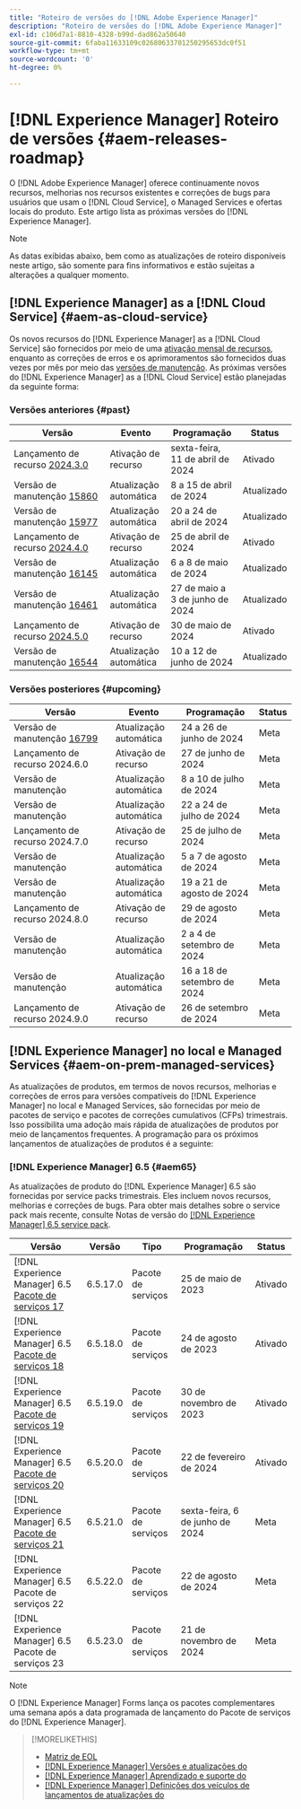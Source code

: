 ```yaml
---
title: "Roteiro de versões do [!DNL Adobe Experience Manager]"
description: "Roteiro de versões do [!DNL Adobe Experience Manager]"
exl-id: c106d7a1-8810-4328-b99d-dad862a50640
source-git-commit: 6faba11633109c02680633701250295653dc0f51
workflow-type: tm+mt
source-wordcount: '0'
ht-degree: 0%

---
```



# [!DNL Experience Manager] Roteiro de versões {#aem-releases-roadmap}

O [!DNL Adobe Experience Manager] oferece continuamente novos recursos, melhorias nos recursos existentes e correções de bugs para usuários que usam o [!DNL Cloud Service], o Managed Services e ofertas locais do produto. Este artigo lista as próximas versões do [!DNL Experience Manager].

>[!NOTE]
>
>As datas exibidas abaixo, bem como as atualizações de roteiro disponíveis neste artigo, são somente para fins informativos e estão sujeitas a alterações a qualquer momento.

## [!DNL Experience Manager] as a [!DNL Cloud Service] {#aem-as-cloud-service}

Os novos recursos do [!DNL Experience Manager] as a [!DNL Cloud Service] são fornecidos por meio de uma [ativação mensal de recursos](https://experienceleague.adobe.com/pt-br/docs/experience-manager-cloud-service/content/release-notes/release-notes/release-notes-current), enquanto as correções de erros e os aprimoramentos são fornecidos duas vezes por mês por meio das [versões de manutenção](https://experienceleague.adobe.com/pt-br/docs/experience-manager-cloud-service/content/release-notes/maintenance/latest).
As próximas versões do [!DNL Experience Manager] as a [!DNL Cloud Service] estão planejadas da seguinte forma:

### Versões anteriores {#past}

| Versão | Evento | Programação | Status |
|---|---|---|---|
| Lançamento de recurso [2024.3.0](https://experienceleague.adobe.com/pt-br/docs/experience-manager-cloud-service/content/release-notes/release-notes/2024/release-notes-2024-3-0) | Ativação de recurso | sexta-feira, 11 de abril de 2024 | Ativado |
| Versão de manutenção [15860](https://experienceleague.adobe.com/pt-br/docs/experience-manager-cloud-service/content/release-notes/maintenance/2024/2024-3-0#release-15860) | Atualização automática | 8 a 15 de abril de 2024 | Atualizado |
| Versão de manutenção [15977](https://experienceleague.adobe.com/pt-br/docs/experience-manager-cloud-service/content/release-notes/maintenance/2024/2024-4-0#release-15977) | Atualização automática | 20 a 24 de abril de 2024 | Atualizado |
| Lançamento de recurso [2024.4.0](https://experienceleague.adobe.com/pt-br/docs/experience-manager-cloud-service/content/release-notes/release-notes/2024/release-notes-2024-4-0) | Ativação de recurso | 25 de abril de 2024 | Ativado |
| Versão de manutenção [16145](https://experienceleague.adobe.com/pt-br/docs/experience-manager-cloud-service/content/release-notes/maintenance/2024/2024-5-0#release-16145) | Atualização automática | 6 a 8 de maio de 2024 | Atualizado |
| Versão de manutenção [16461](https://experienceleague.adobe.com/en/docs/experience-manager-cloud-service/content/release-notes/maintenance/2024/2024-5-0#release-16461) | Atualização automática | 27 de maio a 3 de junho de 2024 | Atualizado |
| Lançamento de recurso [2024.5.0](https://experienceleague.adobe.com/pt-br/docs/experience-manager-cloud-service/content/release-notes/release-notes/release-notes-current) | Ativação de recurso | 30 de maio de 2024 | Ativado |
| Versão de manutenção [16544](https://experienceleague.adobe.com/en/docs/experience-manager-cloud-service/content/release-notes/maintenance/2024/2024-6-0#release-16544) | Atualização automática | 10 a 12 de junho de 2024 | Atualizado |

### Versões posteriores {#upcoming}

| Versão | Evento | Programação | Status |
|---|---|---|---|
| Versão de manutenção [16799](https://experienceleague.adobe.com/pt-br/docs/experience-manager-cloud-service/content/release-notes/maintenance/latest) | Atualização automática | 24 a 26 de junho de 2024 | Meta |
| Lançamento de recurso 2024.6.0 | Ativação de recurso | 27 de junho de 2024 | Meta |
| Versão de manutenção | Atualização automática | 8 a 10 de julho de 2024 | Meta |
| Versão de manutenção | Atualização automática | 22 a 24 de julho de 2024 | Meta |
| Lançamento de recurso 2024.7.0 | Ativação de recurso | 25 de julho de 2024 | Meta |
| Versão de manutenção | Atualização automática | 5 a 7 de agosto de 2024 | Meta |
| Versão de manutenção | Atualização automática | 19 a 21 de agosto de 2024 | Meta |
| Lançamento de recurso 2024.8.0 | Ativação de recurso | 29 de agosto de 2024 | Meta |
| Versão de manutenção | Atualização automática | 2 a 4 de setembro de 2024 | Meta |
| Versão de manutenção | Atualização automática | 16 a 18 de setembro de 2024 | Meta |
| Lançamento de recurso 2024.9.0 | Ativação de recurso | 26 de setembro de 2024 | Meta |

## [!DNL Experience Manager] no local e Managed Services {#aem-on-prem-managed-services}

As atualizações de produtos, em termos de novos recursos, melhorias e correções de erros para versões compatíveis do [!DNL Experience Manager] no local e Managed Services, são fornecidas por meio de pacotes de serviço e pacotes de correções cumulativos (CFPs) trimestrais. Isso possibilita uma adoção mais rápida de atualizações de produtos por meio de lançamentos frequentes. A programação para os próximos lançamentos de atualizações de produtos é a seguinte:

### [!DNL Experience Manager] 6.5 {#aem65}

As atualizações de produto do [!DNL Experience Manager] 6.5 são fornecidas por service packs trimestrais. Eles incluem novos recursos, melhorias e correções de bugs. Para obter mais detalhes sobre o service pack mais recente, consulte Notas de versão do [[!DNL Experience Manager] 6.5 service pack](https://experienceleague.adobe.com/pt-br/docs/experience-manager-65/content/release-notes/release-notes).

| Versão | Versão | Tipo | Programação | Status |
|---|---|---|---|---|
| [!DNL Experience Manager] 6.5 [Pacote de serviços 17](https://experienceleague.adobe.com/pt-br/docs/experience-manager-65/content/release-notes/service-pack/6-5-17) | 6.5.17.0 | Pacote de serviços | 25 de maio de 2023 | Ativado |
| [!DNL Experience Manager] 6.5 [Pacote de serviços 18](https://experienceleague.adobe.com/pt-br/docs/experience-manager-65/content/release-notes/service-pack/6-5-18) | 6.5.18.0 | Pacote de serviços | 24 de agosto de 2023 | Ativado |
| [!DNL Experience Manager] 6.5 [Pacote de serviços 19](https://experienceleague.adobe.com/pt-br/docs/experience-manager-65/content/release-notes/service-pack/6-5-19) | 6.5.19.0 | Pacote de serviços | 30 de novembro de 2023 | Ativado |
| [!DNL Experience Manager] 6.5 [Pacote de serviços 20](https://experienceleague.adobe.com/pt-br/docs/experience-manager-65/content/release-notes/service-pack/6-5-20) | 6.5.20.0 | Pacote de serviços | 22 de fevereiro de 2024 | Ativado |
| [!DNL Experience Manager] 6.5 [Pacote de serviços 21](https://experienceleague.adobe.com/pt-br/docs/experience-manager-65/content/release-notes/release-notes) | 6.5.21.0 | Pacote de serviços | sexta-feira, 6 de junho de 2024 | Meta |
| [!DNL Experience Manager] 6.5 Pacote de serviços 22 | 6.5.22.0 | Pacote de serviços | 22 de agosto de 2024 | Meta |
| [!DNL Experience Manager] 6.5 Pacote de serviços 23 | 6.5.23.0 | Pacote de serviços | 21 de novembro de 2024 | Meta |

>[!NOTE]
>
>O [!DNL Experience Manager] Forms lança os pacotes complementares uma semana após a data programada de lançamento do Pacote de serviços do [!DNL Experience Manager].

>[!MORELIKETHIS]
>
>* [Matriz de EOL](https://helpx.adobe.com/br/support/programs/eol-matrix.html)
>* [[!DNL Experience Manager] Versões e atualizações do](https://experienceleague.adobe.com/pt-br/docs/experience-manager-release-information/aem-release-updates/aem-releases-updates)
>* [[!DNL Experience Manager] Aprendizado e suporte do](https://experienceleague.adobe.com/pt-br/docs/experience-manager-cloud-service)
>* [[!DNL Experience Manager] Definições dos veículos de lançamentos de atualizações do](/help/using/update-release-vehicle-definitions.md)
